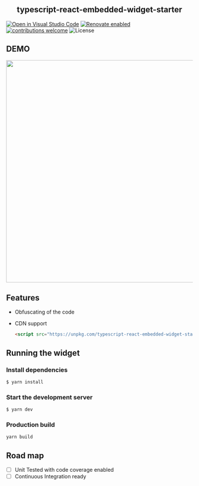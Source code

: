 <div align="center">
  <a href="https://github.com/kyaukyuai/typescript-react-embedded-widget-starter">
    <img alt="" src="https://user-images.githubusercontent.com/1140707/190886280-683e838e-8102-492d-adca-10d68aba1abe.png">
  </a>
</div>

<h2 align="center">
typescript-react-embedded-widget-starter
</h2>

[![Open in Visual Studio Code](https://img.shields.io/static/v1?logo=visualstudiocode&label=&message=Open%20in%20Visual%20Studio%20Code&labelColor=2c2c32&color=007acc&logoColor=007acc)](https://open.vscode.dev/kyaukyuai/TypeScript-React-Embedded-Widget-Starter)
[![Renovate enabled](https://img.shields.io/badge/renovate-enabled-brightgreen.svg)](https://renovatebot.com/)
[![contributions welcome](https://img.shields.io/badge/contributions-welcome-brightgreen.svg?style=flat)](https://github.com/kyaukyuai/typescript-react-embedded-widget-starter/issues)
![License](https://img.shields.io/badge/license-MIT-blue.svg?maxAge=43200)

## DEMO

<img width="600px" src="https://raw.githubusercontent.com/kyaukyuai/typescript-react-embedded-widget-starter/main/demo.gif?raw=true" />

## Features

- Obfuscating of the code
- CDN support

  ```html
  <script src="https://unpkg.com/typescript-react-embedded-widget-starter@latest/dist/embedded-widget.js"></script>
  ```

## Running the widget

### Install dependencies

```bash
$ yarn install
```

### Start the development server

```bash
$ yarn dev
```

### Production build

```bash
yarn build
```

## Road map

- [ ] Unit Tested with code coverage enabled
- [ ] Continuous Integration ready